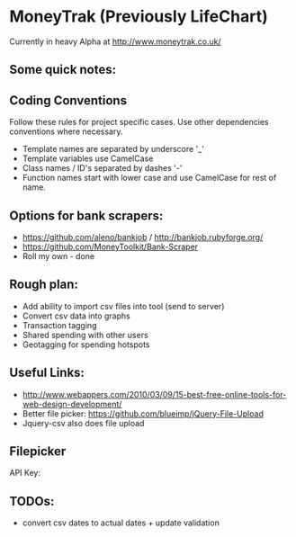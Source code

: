 # MoneyTrak (Previously LifeChart)

Currently in heavy Alpha at http://www.moneytrak.co.uk/

## Some quick notes:

## Coding Conventions

Follow these rules for project specific cases. Use other dependencies conventions where necessary.

* Template names are separated by underscore '_'
* Template variables use CamelCase
* Class names / ID's separated by dashes '-'
* Function names start with lower case and use CamelCase for rest of name.

## Options for bank scrapers:

* https://github.com/aleno/bankjob / http://bankjob.rubyforge.org/
* https://github.com/MoneyToolkit/Bank-Scraper
* Roll my own - done

## Rough plan:

* Add ability to import csv files into tool (send to server)
* Convert csv data into graphs
* Transaction tagging
* Shared spending with other users
* Geotagging for spending hotspots

## Useful Links:

* http://www.webappers.com/2010/03/09/15-best-free-online-tools-for-web-design-development/
* Better file picker: https://github.com/blueimp/jQuery-File-Upload
* Jquery-csv also does file upload

## Filepicker
API Key: 

## TODOs:
* convert csv dates to actual dates + update validation